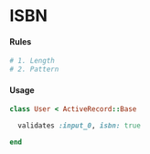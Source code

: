 # ISBN

#### Rules

```ruby
# 1. Length
# 2. Pattern
```

#### Usage

```ruby
class User < ActiveRecord::Base

  validates :input_0, isbn: true

end
```
